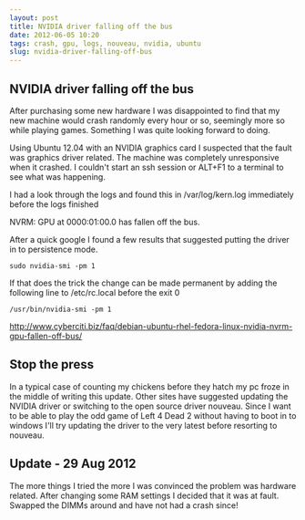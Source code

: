 ```yaml
---
layout: post
title: NVIDIA driver falling off the bus
date: 2012-06-05 10:20
tags: crash, gpu, logs, nouveau, nvidia, ubuntu
slug: nvidia-driver-falling-off-bus
---
```


## NVIDIA driver falling off the bus

After purchasing some new hardware I was disappointed to find that my new machine would crash randomly every hour or so, seemingly more so while playing games. Something I was quite looking forward to doing.

Using Ubuntu 12.04 with an NVIDIA graphics card I suspected that the fault was graphics driver related. The machine was completely unresponsive when it crashed. I couldn't start an ssh session or ALT+F1 to a terminal to see what was happening.

I had a look through the logs and found this in /var/log/kern.log immediately before the logs finished

NVRM: GPU at 0000:01:00.0 has fallen off the bus.

After a quick google I found a few results that suggested putting the driver in to persistence mode.

	sudo nvidia-smi -pm 1

If that does the trick the change can be made permanent by adding the following line to /etc/rc.local before the exit 0

	/usr/bin/nvidia-smi -pm 1

<http://www.cyberciti.biz/faq/debian-ubuntu-rhel-fedora-linux-nvidia-nvrm-gpu-fallen-off-bus/>


## Stop the press

In a typical case of counting my chickens before they hatch my pc froze in the middle of writing this update. Other sites have suggested updating the NVIDIA driver or switching to the open source driver nouveau. Since I want to be able to play the odd game of Left 4 Dead 2 without having to boot in to windows I'll try updating the driver to the very latest before resorting to nouveau.

## Update - 29 Aug 2012

The more things I tried the more I was convinced the problem was hardware related. After changing some RAM settings I decided that it was at fault. Swapped the DIMMs around and have not had a crash since!